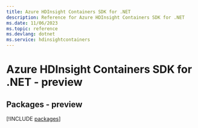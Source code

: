 ```yaml
---
title: Azure HDInsight Containers SDK for .NET
description: Reference for Azure HDInsight Containers SDK for .NET
ms.date: 11/06/2023
ms.topic: reference
ms.devlang: dotnet
ms.service: hdinsightcontainers
---
```

# Azure HDInsight Containers SDK for .NET - preview
## Packages - preview
[!INCLUDE [packages](hdinsight-containers-index.md)]